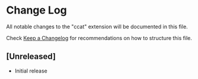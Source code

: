 # Change Log

All notable changes to the "ccat" extension will be documented in this file.

Check [Keep a Changelog](http://keepachangelog.com/) for recommendations on how to structure this file.

## [Unreleased]

- Initial release